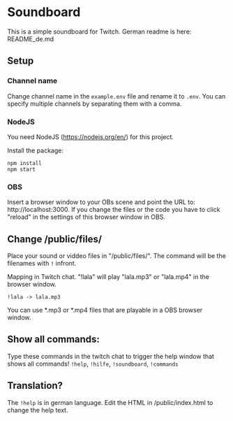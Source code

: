 # Soundboard
This is a simple soundboard for Twitch. German readme is here: README_de.md

## Setup
### Channel name
Change channel name in the `example.env` file and rename it to `.env`. You can specify multiple channels by separating them with a comma.

### NodeJS
You need NodeJS (https://nodejs.org/en/) for this project.

Install the package:
```
npm install
npm start
```

### OBS
Insert a browser window to your OBs scene and point the URL to: http://localhost:3000.
If you change the files or the code you have to click "reload" in the settings of this
browser window in OBS.

## Change /public/files/
Place your sound or viddeo files in "/public/files/". The command will be the filenames with `!` infront.

Mapping in Twitch chat. "!lala" will play "lala.mp3" or "lala.mp4" in the browser window.
```
!lala -> lala.mp3
```

You can use *.mp3 or *.mp4 files that are playable in a OBS browser window.

## Show all commands:
Type these commands in the twitch chat to trigger the help window that shows all commands!
`!help`, `!hilfe`, `!soundboard`, `!commands`

## Translation?
The `!help` is in german language. Edit the HTML in /public/index.html to change the help text.